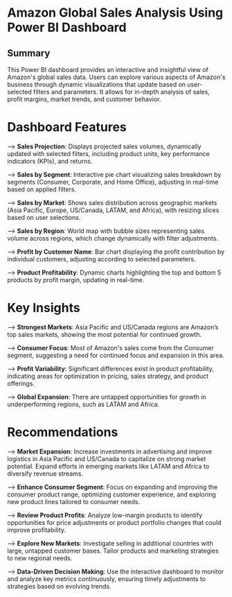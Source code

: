# Amazon Global Sales Analysis Using Power BI Dashboard

## Summary
This Power BI dashboard provides an interactive and insightful view of Amazon's global sales data. Users can explore various aspects of Amazon's business through dynamic visualizations that update based on user-selected filters and parameters. It allows for in-depth analysis of sales, profit margins, market trends, and customer behavior.

# Dashboard Features
--> **Sales Projection**: Displays projected sales volumes, dynamically updated with selected filters, including product units, key performance indicators (KPIs), and returns.

--> **Sales by Segment**: Interactive pie chart visualizing sales breakdown by segments (Consumer, Corporate, and Home Office), adjusting in real-time based on applied filters.

--> **Sales by Market**: Shows sales distribution across geographic markets (Asia Pacific, Europe, US/Canada, LATAM, and Africa), with resizing slices based on user selections.

--> **Sales by Region**: World map with bubble sizes representing sales volume across regions, which change dynamically with filter adjustments.

--> **Profit by Customer Name**: Bar chart displaying the profit contribution by individual customers, adjusting according to selected parameters.

--> **Product Profitability**: Dynamic charts highlighting the top and bottom 5 products by profit margin, updating in real-time.

# Key Insights
--> **Strongest Markets**: Asia Pacific and US/Canada regions are Amazon’s top sales markets, showing the most potential for continued growth.

--> **Consumer Focus**: Most of Amazon's sales come from the Consumer segment, suggesting a need for continued focus and expansion in this area.

--> **Profit Variability**: Significant differences exist in product profitability, indicating areas for optimization in pricing, sales strategy, and product offerings.

--> **Global Expansion**: There are untapped opportunities for growth in underperforming regions, such as LATAM and Africa.

# Recommendations
--> **Market Expansion**: Increase investments in advertising and improve logistics in Asia Pacific and US/Canada to capitalize on strong market potential. Expand efforts in emerging markets like LATAM and Africa to diversify revenue streams.

--> **Enhance Consumer Segment**: Focus on expanding and improving the consumer product range, optimizing customer experience, and exploring new product lines tailored to consumer needs.

--> **Review Product Profits**: Analyze low-margin products to identify opportunities for price adjustments or product portfolio changes that could improve profitability.

--> **Explore New Markets**: Investigate selling in additional countries with large, untapped customer bases. Tailor products and marketing strategies to new regional needs.

--> **Data-Driven Decision Making**: Use the interactive dashboard to monitor and analyze key metrics continuously, ensuring timely adjustments to strategies based on evolving trends.
